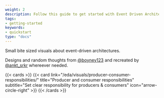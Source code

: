 ```yaml
---
weight: 2
description: Follow this guide to get started with Event Driven Architectures.
tags:
- getting-started
keywords:
- quickstart
type: "docs"
---
```

<!--more-->

Small bite sized visuals about event-driven architectures.

Designs and random thoughts from [@boyney123](https://twitter.com/boyney123/) and recreated by [@ankt_srkr](https://twitter.com/ankt_srkr) whereever needed.


{{< cards >}}
  {{< card link="/eda/visuals/producer-consumer-responsibilities/" title="Producer and consumer responsibilities" subtitle="Set clear responsibility for producers & consumers" icon="arrow-circle-right" >}}
{{< /cards >}}
 